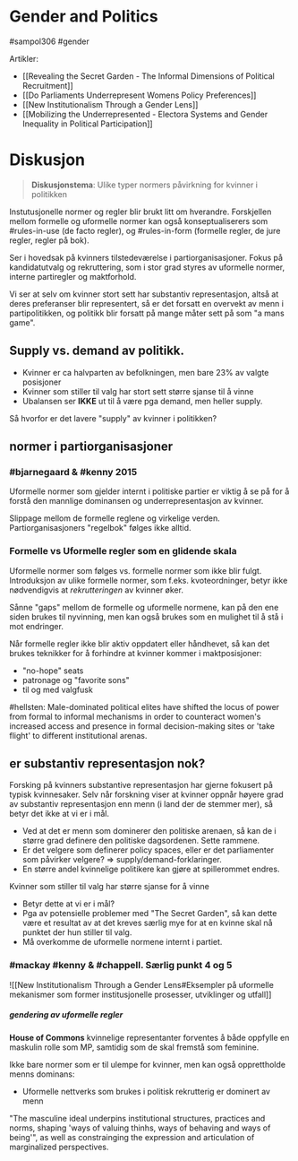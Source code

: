 # Gender and Politics
#sampol306 #gender

Artikler:
- [[Revealing the Secret Garden - The Informal Dimensions of Political Recruitment]] 
- [[Do Parliaments Underrepresent Womens Policy Preferences]]  
- [[New Institutionalism Through a Gender Lens]]
- [[Mobilizing the Underrepresented - Electora Systems and Gender Inequality in Political Participation]]

# Diskusjon
>**Diskusjonstema**: 
>Ulike typer normers påvirkning for kvinner i politikken

Instutusjonelle normer og regler blir brukt litt om hverandre. Forskjellen mellom formelle og uformelle normer kan også konseptualiserers som #rules-in-use (de facto regler), og #rules-in-form (formelle regler, de jure regler, regler på bok). 

Ser i hovedsak på kvinners tilstedeværelse i partiorganisasjoner. Fokus på kandidatutvalg og rekruttering, som i stor grad styres av uformelle normer, interne partiregler og maktforhold.

Vi ser at selv om kvinner stort sett har substantiv representasjon, altså at deres preferanser blir representert, så er det forsatt en overvekt av menn i partipolitikken, og politikk blir forsatt på mange måter sett på som "a mans game". 
## Supply vs. demand av politikk.
- Kvinner er ca halvparten av befolkningen, men bare 23% av valgte posisjoner
- Kvinner som stiller til valg har stort sett større sjanse til å vinne
- Ubalansen ser **IKKE** ut til å være pga demand, men heller supply.

Så hvorfor er det lavere "supply" av kvinner i politikken?

## normer i partiorganisasjoner
### #bjarnegaard & #kenny 2015
Uformelle normer som gjelder internt i politiske partier er viktig å se på for å forstå den mannlige dominansen og underrepresentasjon av kvinner. 

Slippage mellom de formelle reglene og virkelige verden. Partiorganisasjoners "regelbok" følges ikke alltid.


### Formelle vs Uformelle regler som en glidende skala
Uformelle normer som følges vs. formelle normer som ikke blir fulgt.
Introduksjon av ulike formelle normer, som f.eks. kvoteordninger, betyr ikke nødvendigvis at *rekrutteringen* av kvinner øker. 

Sånne "gaps" mellom de formelle og uformelle normene, kan på den ene siden brukes til nyvinning, men kan også brukes som en mulighet til å stå i mot endringer. 

Når formelle regler ikke blir aktiv oppdatert eller håndhevet, så kan det brukes teknikker for å forhindre at kvinner kommer i maktposisjoner: 
- "no-hope" seats
- patronage og "favorite sons"
- til og med valgfusk

#hellsten: Male-dominated political elites have shifted the locus of power from formal to informal mechanisms in order to counteract women's increased access and presence in formal decision-making sites or 'take flight' to different institutional arenas.
## er substantiv representasjon nok?
Forsking på kvinners substantive representasjon har gjerne fokusert på typisk kvinnesaker. 
Selv når forskning viser at kvinner oppnår høyere grad av substantiv representasjon enn menn (i land der de stemmer mer), så betyr det ikke at vi er i mål.
- Ved at det er menn som dominerer den politiske arenaen, så kan de i større grad definere den politiske dagsordenen. Sette rammene.
- Er det velgere som definerer policy spaces, eller er det parliamenter som påvirker velgere? $\Longrightarrow$ supply/demand-forklaringer.
- En større andel kvinnelige politikere kan gjøre at spillerommet endres. 

Kvinner som stiller til valg har større sjanse for å vinne
- Betyr dette at vi er i mål?
- Pga av potensielle problemer med "The Secret Garden", så kan dette være et resultat av at det kreves særlig mye for at en kvinne skal nå punktet der hun stiller til valg. 
- Må overkomme de uformelle normene internt i partiet.  


### #mackay #kenny & #chappell. Særlig punkt 4 og 5
![[New Institutionalism Through a Gender Lens#Eksempler på uformelle mekanismer som former institusjonelle prosesser, utviklinger og utfall]]
##### gendering av uformelle regler
**House of Commons** kvinnelige representanter forventes å både oppfylle en maskulin rolle som MP, samtidig som de skal fremstå som feminine.

Ikke bare normer som er til ulempe for kvinner, men kan også opprettholde menns dominans:
- Uformelle nettverks som brukes i politisk rekrutterig er dominert av menn

"The masculine ideal underpins institutional structures, practices and norms, shaping 'ways of valuing thinhs, ways of behaving and ways of being'", as well as constrainging the expression and articulation of marginalized perspectives. 


